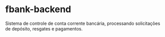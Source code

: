# fbank-backend
Sistema de controle de conta corrente bancária, processando solicitações de depósito, resgates e pagamentos. 
